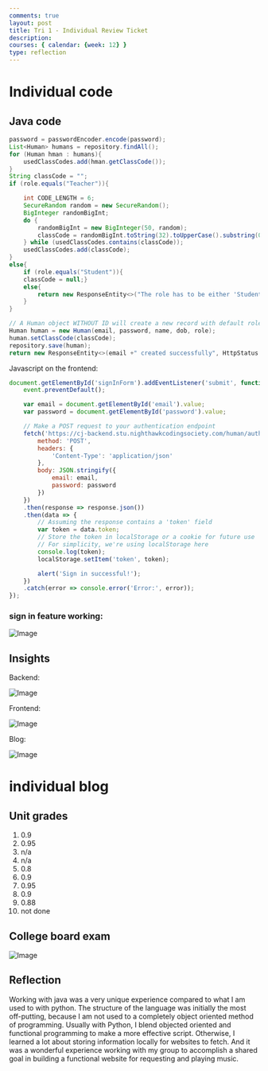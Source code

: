 ```yaml
---
comments: true
layout: post
title: Tri 1 - Individual Review Ticket
description: 
courses: { calendar: {week: 12} }
type: reflection
---
```


# Individual code
## Java code

```java
password = passwordEncoder.encode(password);
List<Human> humans = repository.findAll();
for (Human hman : humans){
    usedClassCodes.add(hman.getClassCode());
}
String classCode = "";  
if (role.equals("Teacher")){

    int CODE_LENGTH = 6; 
    SecureRandom random = new SecureRandom();
    BigInteger randomBigInt;
    do {
        randomBigInt = new BigInteger(50, random);
        classCode = randomBigInt.toString(32).toUpperCase().substring(0, CODE_LENGTH);
    } while (usedClassCodes.contains(classCode));
    usedClassCodes.add(classCode);
}
else{
    if (role.equals("Student")){
    classCode = null;}
    else{
        return new ResponseEntity<>("The role has to be either 'Student' or 'Teacher'", HttpStatus.BAD_REQUEST);
    }
}

// A Human object WITHOUT ID will create a new record with default roles as student
Human human = new Human(email, password, name, dob, role);
human.setClassCode(classCode);
repository.save(human);
return new ResponseEntity<>(email +" created successfully", HttpStatus.CREATED);
```

Javascript on the frontend:
```javascript
document.getElementById('signInForm').addEventListener('submit', function(event) {
    event.preventDefault();

    var email = document.getElementById('email').value;
    var password = document.getElementById('password').value;

    // Make a POST request to your authentication endpoint
    fetch('https://cj-backend.stu.nighthawkcodingsociety.com/human/authenticate', {
        method: 'POST',
        headers: {
            'Content-Type': 'application/json'
        },
        body: JSON.stringify({
            email: email,
            password: password
        })
    })
    .then(response => response.json())
    .then(data => {
        // Assuming the response contains a 'token' field
        var token = data.token;
        // Store the token in localStorage or a cookie for future use
        // For simplicity, we're using localStorage here
        console.log(token);
        localStorage.setItem('token', token);

        alert('Sign in successful!');
    })
    .catch(error => console.error('Error:', error));
});
```

### sign in feature working:

![Image](https://github.com/aidenhuynh/cj_frontend/assets/20897400/bccc1afe-b06b-46d1-853f-767b5ae3580b)

## Insights

Backend:

![Image]({{site.baseurl}}/images/CJ-backend-insights.png)

Frontend:

![Image]({{site.baseurl}}/images/Cj-frontend-insights.png)

Blog:

![Image]({{site.baseurl}}/images/CSA-insights.png)

# individual blog

## Unit grades

1. 0.9
2. 0.95
3. n/a
4. n/a
5. 0.8
6. 0.9
7. 0.95
8. 0.9
9. 0.88
10. not done

## College board exam

![Image]({{site.baseurl}}/images/Tri-1-CSA-MC.png)

## Reflection

Working with java was a very unique experience compared to what I am used to with python. The structure of the language was initially the most off-putting, because I am not used to a completely object oriented method of programming. Usually with Python, I blend objected oriented and functional programming to make a more effective script. Otherwise, I learned a lot about storing information locally for websites to fetch. And it was a wonderful experience working with my group to accomplish a shared goal in building a functional website for requesting and playing music.
